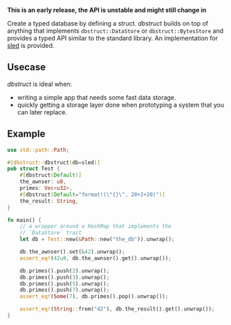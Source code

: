 **This is an early release, the API is unstable and might still change in**

Create a typed database by defining a struct. *dbstruct* builds on top of anything that implements `dbstruct::DataStore` or `dbstruct::BytesStore` and provides a typed API similar to the standard library. An implementation for [sled](https://crates.io/crates/sled) is provided. 

## Usecase
*dbstruct* is ideal when:
- writing a simple app that needs some fast data storage.
- quickly getting a storage layer done when prototyping a system that you can later replace.

## Example
```rust
use std::path::Path;

#[dbstruct::dbstruct(db=sled)]
pub struct Test {
	#[dbstruct(Default)]
	the_awnser: u8,
	primes: Vec<u32>,
	#[dbstruct(Default="format!(\"{}\", 20+2+20)")]
	the_result: String,
}

fn main() {
	// a wrapper around a HashMap that implements the 
	// `DataStore` trait
	let db = Test::new(&Path::new("the_db")).unwrap();

	db.the_awnser().set(&42).unwrap();
	assert_eq!(42u8, db.the_awnser().get().unwrap());

	db.primes().push(2).unwrap();
	db.primes().push(3).unwrap();
	db.primes().push(5).unwrap();
	db.primes().push(7).unwrap();
	assert_eq!(Some(7), db.primes().pop().unwrap());

	assert_eq!(String::from("42"), db.the_result().get().unwrap());
}
```
